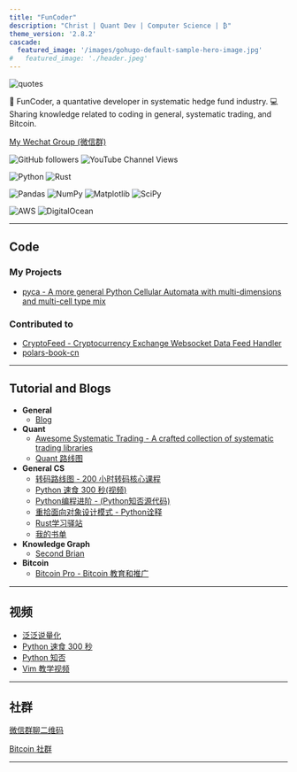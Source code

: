 ```yaml
---
title: "FunCoder"
description: "Christ | Quant Dev | Computer Science | ₿"
theme_version: '2.8.2'
cascade:
  featured_image: '/images/gohugo-default-sample-hero-image.jpg'
#   featured_image: './header.jpeg'
---
```


<img alt="quotes" src="https://quotes-github-readme.vercel.app/api?type=horizontal&theme=default">

👨 FunCoder, a quantative developer in systematic hedge fund industry. 💻 Sharing knowledge related to coding in general, systematic trading, and Bitcoin.

[My Wechat Group (微信群)](./group)

![GitHub followers](https://img.shields.io/github/followers/wangzhe3224?style=social)
![YouTube Channel Views](https://img.shields.io/youtube/channel/views/UCewwgakV1SB1IKu8305Hgsg?style=social)

![Python](https://img.shields.io/badge/python-3670A0?style=for-the-badge&logo=python&logoColor=ffdd54)
![Rust](https://img.shields.io/badge/rust-%23000000.svg?style=for-the-badge&logo=rust&logoColor=white)

![Pandas](https://img.shields.io/badge/pandas-%23150458.svg?style=for-the-badge&logo=pandas&logoColor=white)
![NumPy](https://img.shields.io/badge/numpy-%23013243.svg?style=for-the-badge&logo=numpy&logoColor=white)
![Matplotlib](https://img.shields.io/badge/Matplotlib-%23ffffff.svg?style=for-the-badge&logo=Matplotlib&logoColor=black)
![SciPy](https://img.shields.io/badge/SciPy-%230C55A5.svg?style=for-the-badge&logo=scipy&logoColor=%white)

![AWS](https://img.shields.io/badge/AWS-%23FF9900.svg?style=for-the-badge&logo=amazon-aws&logoColor=white)
![DigitalOcean](https://img.shields.io/badge/DigitalOcean-%230167ff.svg?style=for-the-badge&logo=digitalOcean&logoColor=white)

---

## Code

### My Projects

- [pyca - A more general Python Cellular Automata with multi-dimensions and multi-cell type mix](https://github.com/wangzhe3224/pyca)

### Contributed to

- [CryptoFeed - Cryptocurrency Exchange Websocket Data Feed Handler](https://github.com/bmoscon/cryptofeed)
- [polars-book-cn](https://github.com/pola-rs/polars-book-cn)

---

## Tutorial and Blogs

- __General__
    - [Blog](https://wangzhe3224.github.io/)
- __Quant__
    - [Awesome Systematic Trading - A crafted collection of systematic trading libraries](https://github.com/wangzhe3224/awesome-systematic-trading)
    - [Quant 路线图](https://wangzhe3224.github.io/quant-roadmap/)
- __General CS__
    - [转码路线图 - 200 小时转码核心课程](https://wangzhe3224.github.io/zhuan-ma/)
    - [Python 速食 300 秒(视频)](https://github.com/wangzhe3224/python-recipes-300-second)
    - [Python编程进阶 - (Python知否源代码)](https://github.com/wangzhe3224/Python-zhifou)
    - [重拾面向对象设计模式 - Python诠释](https://github.com/wangzhe3224/Python-zhifou/tree/master/src/design_pattern)
    - [Rust学习驿站](https://github.com/wangzhe3224/rust-learning)
    - [我的书单](https://wangzhe3224.github.io/zhuan-ma/books/)
- __Knowledge Graph__
    - [Second Brian](https://github.com/wangzhe3224/second_brain)
- __Bitcoin__
    - [Bitcoin Pro - Bitcoin 教育和推广](https://wangzhe3224.github.io/bitcoin-pro)

---

## 视频

- [泛泛说量化](https://www.youtube.com/watch?v=-6hj8TgiB7o&list=PL5ETbHWvsj-FJUbOyDHHqu6IyK6Sd17Ba)
- [Python 速食 300 秒](https://www.youtube.com/watch?v=Jn92wKNF5kc&list=PL5ETbHWvsj-HMT5pFw6p6t_tPLI17l0y3)
- [Python 知否](https://www.youtube.com/watch?v=gcay69gau-k&list=PL5ETbHWvsj-EbIT-BsswTG129JfDKD7eS)
- [Vim 教学视频](https://www.youtube.com/watch?v=dR8KxTl63Mc&list=PL5ETbHWvsj-ElvAie2EhSnmAZts31adwQ)

---

## 社群

[微信群聊二维码](./wechat)

[Bitcoin 社群](https://t.me/bitcoinpro21)

---

<!-- 
<iframe src="https://github.com/sponsors/wangzhe3224/button" title="Sponsor wangzhe3224" height="32" width="114" style="border: 0; border-radius: 6px;"></iframe>

<p></p>

<img src="./bmc_qr.png"  width="60%" height="30%">
<img src="./weixin.jpg"  width="60%" height="30%">
<img src="./zhifubao.jpg"  width="60%" height="30%">
<img src="./shandianwangluo.PNG"  width="60%" height="30%"> -->

<!-- <div id="image-table">
    <table>
	    <tr>
    	    <td style="padding:10px">
<img src="./bmc_qr.png"  width="80%" height="30%">
      	    </td>
            <td style="padding:10px">
<img src="./weixin.jpg"  width="100%" height="100%">
            </td>
        </tr>
    </table>
    <table>
	    <tr>
            <td style="padding:10px">
<img src="./zhifubao.jpg"  width="100%" height="60%">
            </td>
            <td style="padding:10px">
<img src="./shandianwangluo.PNG"  width="60%" height="30%">
            </td>
        </tr>
    </table>
</div>
 -->

